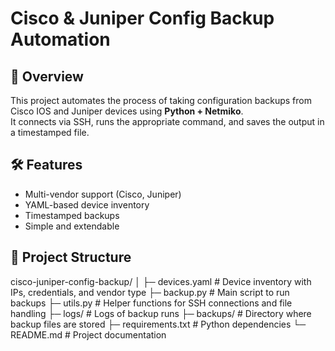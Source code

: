 # Cisco & Juniper Config Backup Automation

## 📌 Overview
This project automates the process of taking configuration backups from Cisco IOS and Juniper devices using **Python + Netmiko**.  
It connects via SSH, runs the appropriate command, and saves the output in a timestamped file.

## 🛠 Features
- Multi-vendor support (Cisco, Juniper)
- YAML-based device inventory
- Timestamped backups
- Simple and extendable

## 📂 Project Structure
cisco-juniper-config-backup/
│
├─ devices.yaml           # Device inventory with IPs, credentials, and vendor type
├─ backup.py              # Main script to run backups
├─ utils.py               # Helper functions for SSH connections and file handling
├─ logs/                  # Logs of backup runs
├─ backups/               # Directory where backup files are stored
├─ requirements.txt       # Python dependencies
└─ README.md              # Project documentation
